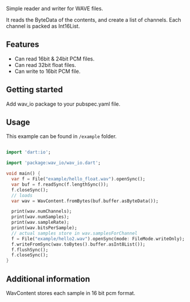 <!-- 
This README describes the package. If you publish this package to pub.dev,
this README's contents appear on the landing page for your package.

For information about how to write a good package README, see the guide for
[writing package pages](https://dart.dev/guides/libraries/writing-package-pages). 

For general information about developing packages, see the Dart guide for
[creating packages](https://dart.dev/guides/libraries/create-library-packages)
and the Flutter guide for
[developing packages and plugins](https://flutter.dev/developing-packages). 
-->

Simple reader and writer for WAVE files.

It reads the ByteData of the contents, and create a list of channels.
Each channel is packed as Int16List.

## Features

* Can read 16bit & 24bit PCM files.
* Can read 32bit float files.
* Can write to 16bit PCM file.

## Getting started

Add wav_io package to your pubspec.yaml file.

## Usage

This example can be found in `/example` folder.

```dart

import 'dart:io';

import 'package:wav_io/wav_io.dart';

void main() {
  var f = File("example/hello_float.wav").openSync(); 
  var buf = f.readSync(f.lengthSync());
  f.closeSync();
  // loads
  var wav = WavContent.fromBytes(buf.buffer.asByteData());

  print(wav.numChannels);
  print(wav.numSamples);
  print(wav.sampleRate);
  print(wav.bitsPerSample);
  // actual samples store in wav.samplesForChannel
  f = File("example/hello2.wav").openSync(mode: FileMode.writeOnly);
  f.writeFromSync(wav.toBytes().buffer.asInt8List());
  f.flushSync();
  f.closeSync();
}

```

## Additional information

WavContent stores each sample in 16 bit pcm format.


